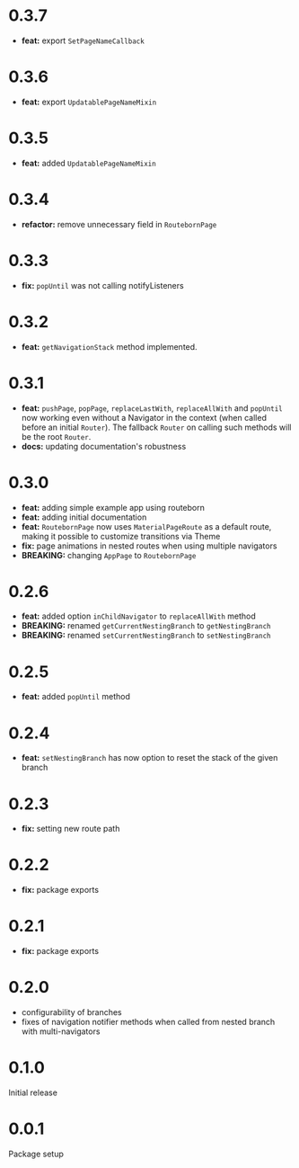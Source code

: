 # 0.3.7
- **feat:** export `SetPageNameCallback`

# 0.3.6
- **feat:** export `UpdatablePageNameMixin`

# 0.3.5
- **feat:** added `UpdatablePageNameMixin`

# 0.3.4
- **refactor:** remove unnecessary field in `RoutebornPage`

# 0.3.3
- **fix:** `popUntil` was not calling notifyListeners

# 0.3.2
- **feat:** `getNavigationStack` method implemented.

# 0.3.1
- **feat:** `pushPage`, `popPage`, `replaceLastWith`, `replaceAllWith` and `popUntil` now working even without a Navigator in the context (when called before an initial `Router`). The fallback `Router` on calling such methods will be the root `Router`.
- **docs:** updating documentation's robustness 

# 0.3.0
- **feat:** adding simple example app using routeborn
- **feat:** adding initial documentation
- **feat:** `RoutebornPage` now uses `MaterialPageRoute` as a default route, making it possible to customize transitions via Theme
- **fix:** page animations in nested routes when using multiple navigators 
- **BREAKING:** changing `AppPage` to `RoutebornPage`

# 0.2.6

- **feat:** added option `inChildNavigator` to `replaceAllWith` method
- **BREAKING:** renamed `getCurrentNestingBranch` to `getNestingBranch`
- **BREAKING:** renamed `setCurrentNestingBranch` to `setNestingBranch`

# 0.2.5

- **feat:** added `popUntil` method

# 0.2.4

- **feat:** `setNestingBranch` has now option to reset the stack of the given branch

# 0.2.3

- **fix:** setting new route path

# 0.2.2

- **fix:** package exports

# 0.2.1

- **fix:** package exports

# 0.2.0

- configurability of branches
- fixes of navigation notifier methods when called from nested branch with multi-navigators

# 0.1.0

Initial release

# 0.0.1

Package setup
